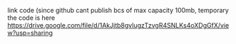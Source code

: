 link code (since github cant publish bcs of max capacity 100mb, temporary the code is here
https://drive.google.com/file/d/1AkJjtb8gvIugzTzvgR4SNLKs4oXDgGfX/view?usp=sharing 
